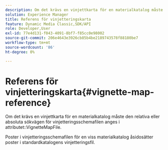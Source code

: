 ```yaml
---
description: Om det krävs en vinjettkarta för en materialkatalog måste den relativa eller absoluta sökvägen till vinjetteringsschemafilen anges i attributet VignetteMapFile.
solution: Experience Manager
title: Referens för vinjetteringskarta
feature: Dynamic Media Classic,SDK/API
role: Developer,User
exl-id: 77e4d131-f043-4091-8bf7-f85cc0e98002
source-git-commit: 206e4643e3926cb85b4be2189743578f88180be7
workflow-type: tm+mt
source-wordcount: '86'
ht-degree: 0%

---
```


# Referens för vinjetteringskarta{#vignette-map-reference}

Om det krävs en vinjettkarta för en materialkatalog måste den relativa eller absoluta sökvägen för vinjetteringsschemafilen anges i attributet::VignetteMapFile.

Poster i vinjetteringsschemafilen för en viss materialkatalog åsidosätter poster i standardkatalogens vinjetteringsfil.
